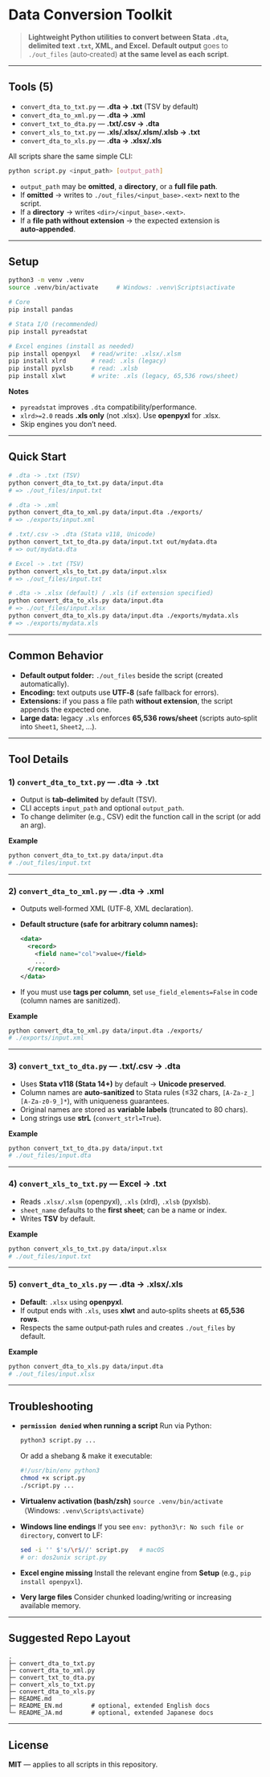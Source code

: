# Data Conversion Toolkit

> **Lightweight Python utilities to convert between Stata `.dta`, delimited text `.txt`, XML, and Excel.**
> **Default output** goes to `./out_files` (auto‑created) **at the same level as each script**.

---

## Tools (5)

* `convert_dta_to_txt.py` — **.dta → .txt** (TSV by default)
* `convert_dta_to_xml.py` — **.dta → .xml**
* `convert_txt_to_dta.py` — **.txt/.csv → .dta**
* `convert_xls_to_txt.py` — **.xls/.xlsx/.xlsm/.xlsb → .txt**
* `convert_dta_to_xls.py` — **.dta → .xlsx/.xls**

All scripts share the same simple CLI:

```bash
python script.py <input_path> [output_path]
```

* `output_path` may be **omitted**, a **directory**, or a **full file path**.
* If **omitted** → writes to `./out_files/<input_base>.<ext>` next to the script.
* If a **directory** → writes `<dir>/<input_base>.<ext>`.
* If a **file path without extension** → the expected extension is **auto‑appended**.

---

## Setup

```bash
python3 -m venv .venv
source .venv/bin/activate     # Windows: .venv\Scripts\activate

# Core
pip install pandas

# Stata I/O (recommended)
pip install pyreadstat

# Excel engines (install as needed)
pip install openpyxl   # read/write: .xlsx/.xlsm
pip install xlrd       # read: .xls (legacy)
pip install pyxlsb     # read: .xlsb
pip install xlwt       # write: .xls (legacy, 65,536 rows/sheet)
```

**Notes**

* `pyreadstat` improves `.dta` compatibility/performance.
* `xlrd>=2.0` reads **.xls only** (not .xlsx). Use **openpyxl** for .xlsx.
* Skip engines you don’t need.

---

## Quick Start

```bash
# .dta -> .txt (TSV)
python convert_dta_to_txt.py data/input.dta
# => ./out_files/input.txt

# .dta -> .xml
python convert_dta_to_xml.py data/input.dta ./exports/
# => ./exports/input.xml

# .txt/.csv -> .dta (Stata v118, Unicode)
python convert_txt_to_dta.py data/input.txt out/mydata.dta
# => out/mydata.dta

# Excel -> .txt (TSV)
python convert_xls_to_txt.py data/input.xlsx
# => ./out_files/input.txt

# .dta -> .xlsx (default) / .xls (if extension specified)
python convert_dta_to_xls.py data/input.dta
# => ./out_files/input.xlsx
python convert_dta_to_xls.py data/input.dta ./exports/mydata.xls
# => ./exports/mydata.xls
```

---

## Common Behavior

* **Default output folder:** `./out_files` beside the script (created automatically).
* **Encoding:** text outputs use **UTF‑8** (safe fallback for errors).
* **Extensions:** if you pass a file path **without extension**, the script appends the expected one.
* **Large data:** legacy `.xls` enforces **65,536 rows/sheet** (scripts auto‑split into `Sheet1`, `Sheet2`, …).

---

## Tool Details

### 1) `convert_dta_to_txt.py` — .dta → .txt

* Output is **tab‑delimited** by default (TSV).
* CLI accepts `input_path` and optional `output_path`.
* To change delimiter (e.g., CSV) edit the function call in the script (or add an arg).

**Example**

```bash
python convert_dta_to_txt.py data/input.dta
# ./out_files/input.txt
```

---

### 2) `convert_dta_to_xml.py` — .dta → .xml

* Outputs well‑formed XML (UTF‑8, XML declaration).
* **Default structure (safe for arbitrary column names):**

  ```xml
  <data>
    <record>
      <field name="col">value</field>
      ...
    </record>
  </data>
  ```
* If you must use **tags per column**, set `use_field_elements=False` in code (column names are sanitized).

**Example**

```bash
python convert_dta_to_xml.py data/input.dta ./exports/
# ./exports/input.xml
```

---

### 3) `convert_txt_to_dta.py` — .txt/.csv → .dta

* Uses **Stata v118 (Stata 14+)** by default → **Unicode preserved**.
* Column names are **auto‑sanitized** to Stata rules (≤32 chars, `[A-Za-z_][A-Za-z0-9_]*`), with uniqueness guarantees.
* Original names are stored as **variable labels** (truncated to 80 chars).
* Long strings use **strL** (`convert_strl=True`).

**Example**

```bash
python convert_txt_to_dta.py data/input.txt
# ./out_files/input.dta
```

---

### 4) `convert_xls_to_txt.py` — Excel → .txt

* Reads `.xlsx/.xlsm` (openpyxl), `.xls` (xlrd), `.xlsb` (pyxlsb).
* `sheet_name` defaults to the **first sheet**; can be a name or index.
* Writes **TSV** by default.

**Example**

```bash
python convert_xls_to_txt.py data/input.xlsx
# ./out_files/input.txt
```

---

### 5) `convert_dta_to_xls.py` — .dta → .xlsx/.xls

* **Default**: `.xlsx` using **openpyxl**.
* If output ends with `.xls`, uses **xlwt** and auto‑splits sheets at **65,536 rows**.
* Respects the same output‑path rules and creates `./out_files` by default.

**Example**

```bash
python convert_dta_to_xls.py data/input.dta
# ./out_files/input.xlsx
```

---

## Troubleshooting

* **`permission denied` when running a script**
  Run via Python:

  ```bash
  python3 script.py ...
  ```

  Or add a shebang & make it executable:

  ```bash
  #!/usr/bin/env python3
  chmod +x script.py
  ./script.py ...
  ```

* **Virtualenv activation (bash/zsh)**
  `source .venv/bin/activate` （Windows: `.venv\Scripts\activate`）

* **Windows line endings**
  If you see `env: python3\r: No such file or directory`, convert to LF:

  ```bash
  sed -i '' $'s/\r$//' script.py   # macOS
  # or: dos2unix script.py
  ```

* **Excel engine missing**
  Install the relevant engine from **Setup** (e.g., `pip install openpyxl`).

* **Very large files**
  Consider chunked loading/writing or increasing available memory.

---

## Suggested Repo Layout

```
.
├─ convert_dta_to_txt.py
├─ convert_dta_to_xml.py
├─ convert_txt_to_dta.py
├─ convert_xls_to_txt.py
├─ convert_dta_to_xls.py
├─ README.md
├─ README_EN.md        # optional, extended English docs
└─ README_JA.md        # optional, extended Japanese docs
```

---

## License

**MIT** — applies to all scripts in this repository.
